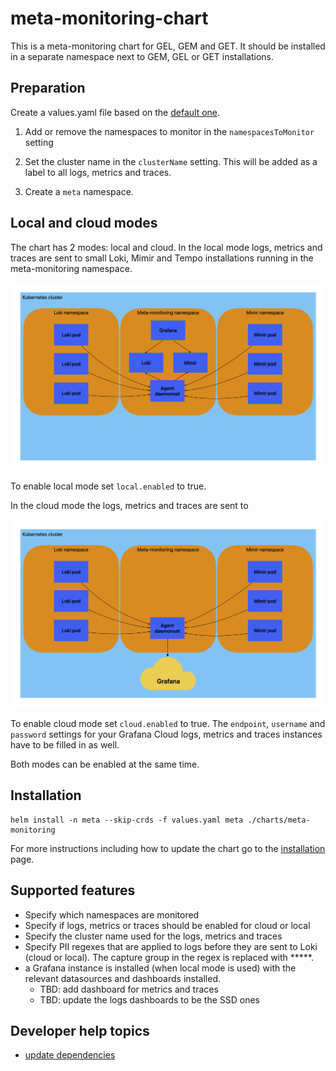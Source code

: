 # meta-monitoring-chart

This is a meta-monitoring chart for GEL, GEM and GET. It should be installed in a
separate namespace next to GEM, GEL or GET installations.

## Preparation

Create a values.yaml file based on the [default one](../charts/meta-monitoring/values.yaml).

1. Add or remove the namespaces to monitor in the `namespacesToMonitor` setting

1. Set the cluster name in the `clusterName` setting. This will be added as a label to all logs, metrics and traces.

1. Create a `meta` namespace.

## Local and cloud modes

The chart has 2 modes: local and cloud. In the local mode logs, metrics and traces are sent
to small Loki, Mimir and Tempo installations running in the meta-monitoring namespace.

![local mode](docs/images/Meta%20monitoring%20local.png)

To enable local mode set `local.enabled` to true.

In the cloud mode the logs, metrics and traces are sent to

![cloud mode](docs/images/Meta%20monitoring%20cloud.png)

To enable cloud mode set `cloud.enabled` to true. The `endpoint`, `username` and `password` settings for your Grafana Cloud logs, metrics and traces instances have to be filled in as well.

Both modes can be enabled at the same time.

## Installation

```
helm install -n meta --skip-crds -f values.yaml meta ./charts/meta-monitoring
```

For more instructions including how to update the chart go to the [installation](docs/installation.md) page.

## Supported features

- Specify which namespaces are monitored
- Specify if logs, metrics or traces should be enabled for cloud or local
- Specify the cluster name used for the logs, metrics and traces
- Specify PII regexes that are applied to logs before they are sent to Loki (cloud or local). The capture group in the regex is replaced with *****.
- a Grafana instance is installed (when local mode is used) with the relevant datasources and dashboards installed.
  - TBD: add dashboard for metrics and traces
  - TBD: update the logs dashboards to be the SSD ones

## Developer help topics

- [update dependencies](docs/dev_update_dependencies.md)
